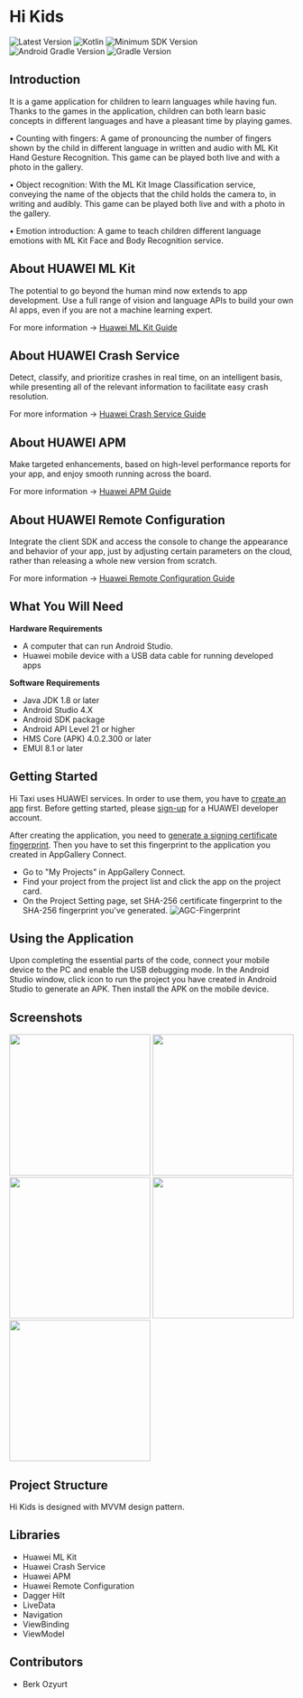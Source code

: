 # Hi Kids

![Latest Version](https://img.shields.io/badge/latestVersion-1.0.0-yellow) ![Kotlin](https://img.shields.io/badge/language-kotlin-blue) ![Minimum SDK Version](https://img.shields.io/badge/minSDK-21-orange) ![Android Gradle Version](https://img.shields.io/badge/androidGradleVersion-4.2.2-green) ![Gradle Version](https://img.shields.io/badge/gradleVersion-6.7.1-informational)


## Introduction

It is a game application for children to learn languages while having fun. Thanks to the games in the application, children can both learn basic concepts in different languages and have a pleasant time by playing games.

• Counting with fingers: A game of pronouncing the number of fingers shown by the child in different language in written and audio with ML Kit Hand Gesture Recognition. This game can be played both live and with a photo in the gallery.

• Object recognition: With the ML Kit Image Classification service, conveying the name of the objects that the child holds the camera to, in writing and audibly. This game can be played both live and with a photo in the gallery.

• Emotion introduction: A game to teach children different language emotions with ML Kit Face and Body Recognition service.


## About HUAWEI ML Kit

The potential to go beyond the human mind now extends to app development. Use a full range of vision and language APIs to build your own AI apps, even if you are not a machine learning expert.

For more information -> [Huawei ML Kit Guide](https://developer.huawei.com/consumer/en/hms/huawei-mlkit/)

## About HUAWEI Crash Service

Detect, classify, and prioritize crashes in real time, on an intelligent basis, while presenting all of the relevant information to facilitate easy crash resolution.

For more information -> [Huawei Crash Service Guide](https://developer.huawei.com/consumer/en/agconnect/crash/)

## About HUAWEI APM

Make targeted enhancements, based on high-level performance reports for your app, and enjoy smooth running across the board.

For more information -> [Huawei APM Guide](https://developer.huawei.com/consumer/en/agconnect/apm/)

## About HUAWEI Remote Configuration

Integrate the client SDK and access the console to change the appearance and behavior of your app, just by adjusting certain parameters on the cloud, rather than releasing a whole new version from scratch.

For more information -> [Huawei Remote Configuration Guide](https://developer.huawei.com/consumer/en/agconnect/remote-configuration/)


## What You Will Need

**Hardware Requirements**
- A computer that can run Android Studio.
- Huawei mobile device with a USB data cable for running developed apps

**Software Requirements**
- Java JDK 1.8 or later
- Android Studio 4.X
- Android SDK package
- Android API Level 21 or higher
- HMS Core (APK) 4.0.2.300 or later
- EMUI 8.1 or later

## Getting Started

Hi Taxi uses HUAWEI services. In order to use them, you have to [create an app](https://developer.huawei.com/consumer/en/doc/distribution/app/agc-create_app) first. Before getting started, please [sign-up](https://id1.cloud.huawei.com/CAS/portal/userRegister/regbyemail.html?service=https%3A%2F%2Foauth-login1.cloud.huawei.com%2Foauth2%2Fv2%2Flogin%3Faccess_type%3Doffline%26client_id%3D6099200%26display%3Dpage%26flowID%3D6d751ab7-28c0-403c-a7a8-6fc07681a45d%26h%3D1603370512.3540%26lang%3Den-us%26redirect_uri%3Dhttps%253A%252F%252Fdeveloper.huawei.com%252Fconsumer%252Fen%252Flogin%252Fhtml%252FhandleLogin.html%26response_type%3Dcode%26scope%3Dopenid%2Bhttps%253A%252F%252Fwww.huawei.com%252Fauth%252Faccount%252Fcountry%2Bhttps%253A%252F%252Fwww.huawei.com%252Fauth%252Faccount%252Fbase.profile%26v%3D9f7b3af3ae56ae58c5cb23a5c1ff5af7d91720cea9a897be58cff23593e8c1ed&loginUrl=https%3A%2F%2Fid1.cloud.huawei.com%3A443%2FCAS%2Fportal%2FloginAuth.html&clientID=6099200&lang=en-us&display=page&loginChannel=89000060&reqClientType=89) for a HUAWEI developer account.

After creating the application, you need to [generate a signing certificate fingerprint](https://developer.huawei.com/consumer/en/codelab/HMSPreparation/index.html#3). Then you have to set this fingerprint to the application you created in AppGallery Connect.
- Go to "My Projects" in AppGallery Connect.
- Find your project from the project list and click the app on the project card.
- On the Project Setting page, set SHA-256 certificate fingerprint to the SHA-256 fingerprint you've generated.
![AGC-Fingerprint](https://communityfile-drcn.op.hicloud.com/FileServer/getFile/cmtyPub/011/111/111/0000000000011111111.20200511174103.08977471998788006824067329965155:50510612082412:2800:6930AD86F3F5AF6B2740EF666A56165E65A37E64FA305A30C5EFB998DA38D409.png?needInitFileName=true?needInitFileName=true?needInitFileName=true?needInitFileName=true)

## Using the Application

Upon completing the essential parts of the code, connect your mobile device to the PC and enable the USB debugging mode. In the Android Studio window, click icon to run the project you have created in Android Studio to generate an APK. Then install the APK on the mobile device.


## Screenshots

<img src="screenshots/hikids_01.jpg" width="250"> <img src="screenshots/hikids_02.jpg" width="250"> <img src="screenshots/hikids_03.jpg" width="250">
<img src="screenshots/hikids_04.jpg" width="250"> <img src="screenshots/hikids_05.jpg" width="250"> 

## Project Structure

Hi Kids is designed with MVVM design pattern.

## Libraries
- Huawei ML Kit
- Huawei Crash Service
- Huawei APM
- Huawei Remote Configuration
- Dagger Hilt
- LiveData
- Navigation
- ViewBinding
- ViewModel

## Contributors

- Berk Ozyurt